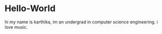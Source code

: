 # Hello-World

hi
my name is karthika, im an undergrad in computer science engineering.
i love music.
